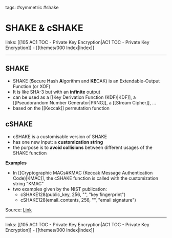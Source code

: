 tags: #symmetric #shake

# SHAKE & cSHAKE

links: [[105 AC1 TOC - Private Key Encryption|AC1 TOC - Private Key Encryption]] - [[themes/000 Index|Index]]

---

## SHAKE

- SHAKE (**S**ecure **H**ash **A**lgorithm and **KE**CAK) is an Extendable-Output Function (or XOF)
- It is like SHA-3 but with an **infinite** output
- can be used as a [[Key Derivation Function (KDF)|KDF]], a [[Pseudorandom Number Generator|PRNG]], a [[Stream Cipher]], ...
- based on the [[Keccak]] permutation function

## cSHAKE

- cSHAKE is a customisable version of SHAKE
- has one new input: a **customization string**
- the purpose is to **avoid collisions** between different usages of the SHAKE function

**Examples**

- In [[Cryptographic MACs#KMAC (Keccak Message Authentication Code)|KMAC]], the cSHAKE function is called with the customization string "KMAC"
- two examples given by the NIST publication:
	- cSHAKE128(public_key, 256, "", "key fingerprint")
	- cSHAKE128(email_contents, 256, "", "email signature")

Source: [Link](https://cryptologie.net/article/388/shake-cshake-and-some-more-bit-ordering/)

---
links: [[105 AC1 TOC - Private Key Encryption|AC1 TOC - Private Key Encryption]] - [[themes/000 Index|Index]]